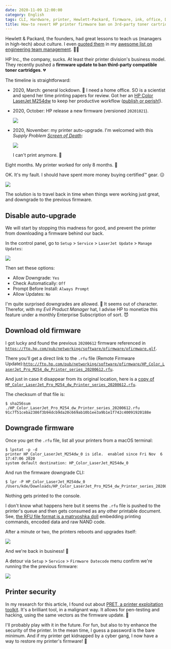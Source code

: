 ```yaml
---
date: 2020-11-09 12:00:00
category: English
tags: CLI, Hardware, printer, Hewlett-Packard, firmware, ink, office, DRM, macOS, toner
title: How-to revert HP printer firmware ban on 3rd-party toner cartridges
---
```


Hewlett & Packard, the founders, had great lessons to teach us (managers in high-tech) about culture. I even [quoted them](https://github.com/kdeldycke/awesome-engineering-team-management/commit/de3e64647c911f78a37b3e54c7e46197acb061e1) in my [awesome list on engineering team management](https://github.com/kdeldycke/awesome-engineering-team-management#readme). 👨‍💼

HP Inc., the company, sucks. At least their printer division's business model. They recently pushed a **firmware update to ban third-party compatible toner cartridges**. 💔

The timeline is straightforward:

* 2020, March: general lockdown. 🦠 I need a home office. SO is a scientist and spend her time printing papers for review. Got her an [HP Color LaserJet M254dw](https://amzn.com/B073R2WVKB/?tag=kevideld-20) to keep her productive workflow ([publish or perish!](https://en.wikipedia.org/wiki/Publish_or_perish)).

* 2020, October: HP release a new firmware (versioned `20201021`).

  ![](/uploads/2020/hp-laserjet-printer-20201021-firmware.jpg)

* 2020, November: my printer auto-upgrade. I'm welcomed with this *Supply Problem [Screen of Death](https://en.wikipedia.org/wiki/Screen_of_death)*:

  ![](/uploads/2020/hp-laserjet-printer-supply-problem-screen-of-death.jpg)

  I can't print anymore. 🤯
  
Eight months. My printer worked for only 8 months. 😤

OK. It's my fault. I should have spent more money buying certified™ gear. 😑

![](https://comdoc.com/wp-content/uploads/2019/01/copier-printer-meme-03.jpg)

The solution is to travel back in time when things were working just great, and downgrade to the previous firmware.

## Disable auto-upgrade

We will start by stopping this madness for good, and prevent the printer from downloading a firmware behind our back.

In the control panel, go to `Setup` > `Service` > `LaserJet Update` > `Manage Updates`:

![](/uploads/2020/hp-laserjet-printer-manage-updates-menu.jpg)

Then set these options:

* Allow Downgrade: `Yes`
* Check Automatically: `Off`
* Prompt Before Install: `Always Prompt`
* Allow Updates: `No`

I'm quite surprised downgrades are allowed. 🤔 It seems out of character. Therefor, with my *Evil Product Manager* hat, I advise HP to monetize this feature under a monthly Enterprise Subscription of sort. 😈

## Download old firmware

I got lucky and found the previous `20200612` firmware referenced in [`https://ftp.hp.com/pub/networking/software/pfirmware/pfirmware.glf`](https://ftp.hp.com/pub/networking/software/pfirmware/pfirmware.glf).

There you'll get a direct link to the `.rfu` file (Remote Firmware Update):[`http://ftp.hp.com/pub/networking/software/pfirmware/HP_Color_LaserJet_Pro_M254_dw_Printer_series_20200612.rfu`](http://ftp.hp.com/pub/networking/software/pfirmware/HP_Color_LaserJet_Pro_M254_dw_Printer_series_20200612.rfu).

And just in case it disappear from its original location, here is a [copy of `HP_Color_LaserJet_Pro_M254_dw_Printer_series_20200612.rfu`](/uploads/2020/HP_Color_LaserJet_Pro_M254_dw_Printer_series_20200612.rfu).

The checksum of that file is:

```shell-session
$ sha256sum ./HP_Color_LaserJet_Pro_M254_dw_Printer_series_20200612.rfu
91c7f51ceba2386f3b94dcb9da20c669ab10b1ee3a9b1e1f742c40091920188e
```

## Downgrade firmware

Once you get the `.rfu` file, list all your printers from a macOS terminal:

```shell-session
$ lpstat -p -d
printer HP_Color_LaserJet_M254dw_0 is idle.  enabled since Fri Nov  6 17:47:06 2020
system default destination: HP_Color_LaserJet_M254dw_0
```

And run the firmware downgrade CLI:

```shell-session
$ lpr -P HP_Color_LaserJet_M254dw_0 /Users/kde/Downloads/HP_Color_LaserJet_Pro_M254_dw_Printer_series_20200612.rfu
```

Nothing gets printed to the console.

I don't know what happens here but it seems the `.rfu` file is pushed to the printer's queue and then gets consumed as any other printable document. See, [the RFU file format is a matryoshka doll](https://www.jsof-tech.com/unpacking-hp-firmware-updates-part-1/) embedding printing commands, encoded data and raw NAND code.

After a minute  or two, the printers reboots and upgrades itself:

![](/uploads/2020/hp-laserjet-printer-firmware-updating.jpg)

And we're back in business! 🥳

A detour via `Setup` > `Service` > `Firmware Datecode` menu confirm we're running the the previous firmware:

![](/uploads/2020/hp-laserjet-printer-20200612-firmware.jpg)

## Printer security

In my research for this article, I found out about [PRET, a printer exploitation toolkit](https://github.com/RUB-NDS/PRET). It's a brilliant tool, in a malignant way. It allows for pen-testing and hacking, using the same vectors as the firmware update. 🤫

I'll probably play with it in the future. For fun, but also to try enhance the security of the printer. In the mean time, I guess a password is the bare minimum. And if my printer get kidnapped by a cyber gang, I now have a way to restore my printer's firmware! 😬